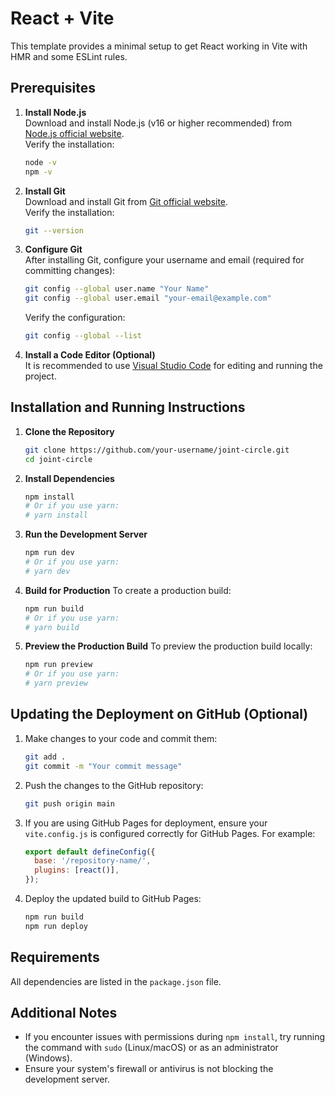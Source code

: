 # React + Vite

This template provides a minimal setup to get React working in Vite with HMR and some ESLint rules.

## Prerequisites
1. **Install Node.js**  
   Download and install Node.js (v16 or higher recommended) from [Node.js official website](https://nodejs.org/).  
   Verify the installation:
   ```bash
   node -v
   npm -v
   ```

2. **Install Git**  
   Download and install Git from [Git official website](https://git-scm.com/).  
   Verify the installation:
   ```bash
   git --version
   ```

3. **Configure Git**  
   After installing Git, configure your username and email (required for committing changes):
   ```bash
   git config --global user.name "Your Name"
   git config --global user.email "your-email@example.com"
   ```
   Verify the configuration:
   ```bash
   git config --global --list
   ```

4. **Install a Code Editor (Optional)**  
   It is recommended to use [Visual Studio Code](https://code.visualstudio.com/) for editing and running the project.

## Installation and Running Instructions

1. **Clone the Repository**
   ```bash
   git clone https://github.com/your-username/joint-circle.git
   cd joint-circle
   ```

2. **Install Dependencies**
   ```bash
   npm install
   # Or if you use yarn:
   # yarn install
   ```

3. **Run the Development Server**
   ```bash
   npm run dev
   # Or if you use yarn:
   # yarn dev
   ```

4. **Build for Production**
   To create a production build:
   ```bash
   npm run build
   # Or if you use yarn:
   # yarn build
   ```

5. **Preview the Production Build**
   To preview the production build locally:
   ```bash
   npm run preview
   # Or if you use yarn:
   # yarn preview
   ```

## Updating the Deployment on GitHub (Optional)
1. Make changes to your code and commit them:
   ```bash
   git add .
   git commit -m "Your commit message"
   ```

2. Push the changes to the GitHub repository:
   ```bash
   git push origin main
   ```

3. If you are using GitHub Pages for deployment, ensure your `vite.config.js` is configured correctly for GitHub Pages. For example:
   ```javascript
   export default defineConfig({
     base: '/repository-name/',
     plugins: [react()],
   });
   ```

4. Deploy the updated build to GitHub Pages:
   ```bash
   npm run build
   npm run deploy
   ```

## Requirements
All dependencies are listed in the `package.json` file.

## Additional Notes
- If you encounter issues with permissions during `npm install`, try running the command with `sudo` (Linux/macOS) or as an administrator (Windows).
- Ensure your system's firewall or antivirus is not blocking the development server.
